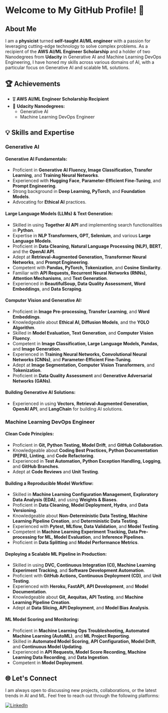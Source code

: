 # Welcome to My GitHub Profile! 👋

## About Me

I am a **physicist** turned **self-taught AI/ML engineer** with a passion for leveraging cutting-edge technology to solve complex problems. As a recipient of the **AWS AI/ML Engineer Scholarship** and a holder of two Nanodegrees from **Udacity** in Generative AI and Machine Learning DevOps Engineering, I have honed my skills across various domains of AI, with a particular focus on Generative AI and scalable ML solutions.

## 🏆 Achievements

- 🎖 **AWS AI/ML Engineer Scholarship Recipient**
- 📜 **Udacity Nanodegrees:**
  - Generative AI
  - Machine Learning DevOps Engineer

## 💡 Skills and Expertise

### Generative AI

#### Generative AI Fundamentals:
- Proficient in **Generative AI Fluency, Image Classification, Transfer Learning**, and **Training Neural Networks**.
- Experienced with **Hugging Face**, **Parameter-Efficient Fine-Tuning**, and **Prompt Engineering**.
- Strong background in **Deep Learning, PyTorch**, and **Foundation Models**.
- Advocating for **Ethical AI** practices.

#### Large Language Models (LLMs) & Text Generation:
- Skilled in using **Together AI API** and implementing search functionalities in **Python**.
- Expertise in **NLP Transformers, GPT, Selenium**, and various **Large Language Models**.
- Proficient in **Data Cleaning, Natural Language Processing (NLP), BERT**, and the **OpenAI API**.
- Adept at **Retrieval-Augmented Generation, Transformer Neural Networks**, and **Prompt Engineering**.
- Competent with **Pandas, PyTorch, Tokenization**, and **Cosine Similarity**.
- Familiar with **API Requests, Recurrent Neural Networks (RNNs), Attention Mechanisms**, and **Text Generation**.
- Experienced in **BeautifulSoup, Data Quality Assessment, Word Embeddings**, and **Data Scraping**.

#### Computer Vision and Generative AI:
- Proficient in **Image Pre-processing, Transfer Learning**, and **Word Embeddings**.
- Knowledgeable about **Ethical AI, Diffusion Models**, and the **YOLO Algorithm**.
- Skilled in **Model Evaluation, Text Generation**, and **Computer Vision Fluency**.
- Competent in **Image Classification, Large Language Models, Pandas**, and **Image Generation**.
- Experienced in **Training Neural Networks, Convolutional Neural Networks (CNNs)**, and **Parameter-Efficient Fine-Tuning**.
- Adept at **Image Segmentation, Computer Vision Transformers**, and **Tokenization**.
- Proficient in **Data Quality Assessment** and **Generative Adversarial Networks (GANs)**.

#### Building Generative AI Solutions:
- Experienced in using **Vectors**, **Retrieval-Augmented Generation**, **OpenAI API**, and **LangChain** for building AI solutions.

### Machine Learning DevOps Engineer

#### Clean Code Principles:
- Proficient in **Git, Python Testing, Model Drift**, and **GitHub Collaboration**.
- Knowledgeable about **Coding Best Practices, Python Documentation (PEP8), Linting**, and **Code Refactoring**.
- Experienced in **Test Automation, Python Exception Handling, Logging**, and **GitHub Branches**.
- Adept at **Code Reviews** and **Unit Testing**.

#### Building a Reproducible Model Workflow:
- Skilled in **Machine Learning Configuration Management, Exploratory Data Analysis (EDA)**, and using **Weights & Biases**.
- Proficient in **Data Cleaning, Model Deployment, Hydra**, and **Data Versioning**.
- Knowledgeable about **Non-Deterministic Data Testing, Machine Learning Pipeline Creation**, and **Deterministic Data Testing**.
- Experienced with **Pytest, MLflow, Data Validation**, and **Model Testing**.
- Competent in **Machine Learning Experiment Tracking, Data Pre-processing for ML, Model Evaluation**, and **Inference Pipelines**.
- Proficient in **Data Splitting** and **Model Performance Metrics**.

#### Deploying a Scalable ML Pipeline in Production:
- Skilled in using **DVC, Continuous Integration (CI), Machine Learning Experiment Tracking**, and **Software Development Automation**.
- Proficient with **GitHub Actions, Continuous Deployment (CD)**, and **Unit Testing**.
- Experienced with **Heroku, FastAPI, API Development**, and **Model Documentation**.
- Knowledgeable about **Git, Aequitas, API Testing**, and **Machine Learning Pipeline Creation**.
- Adept at **Data Slicing, API Deployment**, and **Model Bias Analysis**.

#### ML Model Scoring and Monitoring:
- Proficient in **Machine Learning Ops Troubleshooting, Automated Machine Learning (AutoML)**, and **ML Project Reporting**.
- Skilled in **Automated Model Scoring, API Configuration, Model Drift**, and **Continuous Model Updating**.
- Experienced in **API Requests, Model Score Recording, Machine Learning Data Recording**, and **Data Ingestion**.
- Competent in **Model Deployment**.

## 🌐 Let's Connect

I am always open to discussing new projects, collaborations, or the latest trends in AI and ML. Feel free to reach out through the following platforms:

[![LinkedIn](https://img.shields.io/badge/LinkedIn-Connect-blue)](https://www.linkedin.com/in/dinesh-bishwakarma-6521261a4/)

<!---
dinesh-bk/dinesh-bk is a ✨ special ✨ repository because its `README.md` (this file) appears on your GitHub profile.
You can click the Preview link to take a look at your changes.
--->
